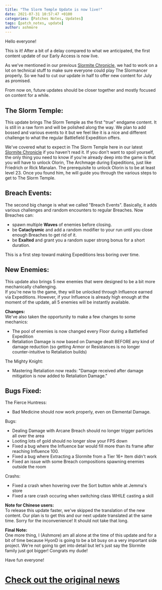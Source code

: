 ```yaml
---
title: "The Slorm Temple Update is now live!"
date: 2021-07-31 10:57:47 +0100
categories: [Patches Notes, Updates]
tags: [patch_notes, update]
author: ashmore
---
```

Hello everyone!  
  
This is it! After a bit of a delay compared to what we anticipated, the first content update of our Early Access is now live.  
  
As we've mentioned in our previous [Slormite Chronicle](https://steamcommunity.com/games/1104280/announcements/detail/3001068340432514994), we had to work on a lot on technical stuff to make sure everyone could play The Slormancer properly. So we had to cut our update in half to offer new content for July as promised.  
  
From now on, future updates should be closer together and mostly focused on content for a while.  
  

The Slorm Temple:
-----------------

  
This update brings The Slorm Temple as the first "true" endgame content. It is still in a raw form and will be polished along the way. We plan to add bossed and various events to it but we feel like it is a nice and different challenge to what the regular Battlefield Expedition offers.  
  
We've covered what to expect in The Slorm Temple here in our latest [Slormite Chronicle](https://steamcommunity.com/games/1104280/announcements/detail/3001068340432514994) if you haven't read it. If you don't want to spoil yourself, the only thing you need to know if you're already deep into the game is that you will have to unlock Olorin, The Archmage during Expeditions, just like Friedrich or Rick Manalan. The prerequisite to unlock Olorin is to be at least level 23. Once you found him, he will guide you through the various steps to get to The Slorm Temple.  
  
  

Breach Events:
--------------

  
The second big change is what we called "Breach Events". Basically, it adds various challenges and random encounters to regular Breaches. Now Breaches can:  
- spawn multiple **Waves** of enemies before closing.   
- be **Cataclysmic** and add a random modifier to your run until you close enough Breaches to get rid of it.  
- be **Exalted** and grant you a random super strong bonus for a short duration.  
  
This is a first step toward making Expeditions less boring over time.  
  
  

New Enemies:
------------

  
This update also brings 5 new enemies that were designed to be a bit more mechanically challenging.  
If you're new to the game, they will be unlocked through Influence earned via Expeditions. However, if your Influence is already high enough at the moment of the update, all 5 enemies will be instantly available.  
  
  
**Changes:**  
We've also taken the opportunity to make a few changes to some mechanics:  
- The pool of enemies is now changed every Floor during a Battlefied Expedition  
- Retaliation Damage is now based on Damage dealt BEFORE any kind of damage reduction (so getting Armor or Resistances is no longer counter-intuitive to Retaliation builds)  
  
The Mighty Knight:   
- Mastering Retaliation now reads: "Damage received after damage mitigation is now added to Retaliation Damage."  
  
  

Bugs Fixed:
-----------

  
The Fierce Huntress:  
- Bad Medicine should now work properly, even on Elemental Damage.  
  
Bugs:  
- Dealing Damage with Arcane Breach should no longer trigger particles all over the area  
- Looting lots of gold should no longer slow your FPS down  
- Fixed a bug where the Influence bar would fill more than its frame after reaching Influence 100.  
- Fixed a bug where Extracting a Slormite from a Tier 16+ Item didn't work  
- Fixed an issue with some Breach compositions spawning enemies outside the room  
  
Crashs:  
- Fixed a crash when hovering over the Sort button while at Jemma's store  
- Fixed a rare crash occuring when switching class WHILE casting a skill  
  
  
**Note for Chinese users:**  
To release this update faster, we've skipped the translation of the new content. Our plan is to get this and our next update translated at the same time. Sorry for the inconvenience! It should not take that long.  
  
  
**Final Note:**  
One more thing, I (Ashmore) am all alone at the time of this update and for a bit of time because HyonD is going to be a bit busy on a very important side project. We're not going to get into detail but let's just say the Slormite family just got bigger! Congrats my dude!  
  
  
Have fun everyone!  

# <a href="https://steamstore-a.akamaihd.net/news/externalpost/steam_community_announcements/4038025597318242313" target="_blank">Check out the original news</a>